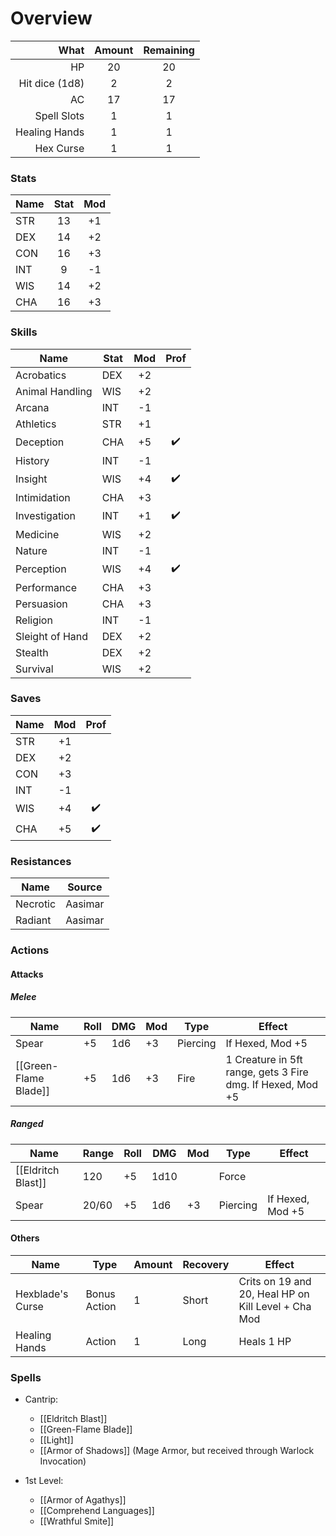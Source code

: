# Overview
|           What | Amount | Remaining |
| --------------:|:------:|:---------:|
|             HP |   20   |    20     | 
| Hit dice (1d8) |   2    |     2     |
|             AC |   17   |    17     |
|    Spell Slots |   1    |     1     |
|  Healing Hands |   1    |     1     |
|      Hex Curse |   1    |     1     |

### Stats
| Name | Stat | Mod |
| ---- |:----:|:---:|
| STR  |  13  | +1  |
| DEX  |  14  | +2  |
| CON  |  16  | +3  |
| INT  |  9   | -1  |
| WIS  |  14  | +2  |
| CHA  |  16  | +3  |

### Skills
| Name            | Stat | Mod | Prof |
| --------------- | ---- |:---:|:----:|
| Acrobatics      | DEX  | +2  |      |
| Animal Handling | WIS  | +2  |      |
| Arcana          | INT  | -1  |      |
| Athletics       | STR  | +1  |      |
| Deception       | CHA  | +5  |  ✔️  |
| History         | INT  | -1  |      |
| Insight         | WIS  | +4  |  ✔️  |
| Intimidation    | CHA  | +3  |      |
| Investigation   | INT  | +1  |  ✔️  |
| Medicine        | WIS  | +2  |      |
| Nature          | INT  | -1  |      |
| Perception      | WIS  | +4  |  ✔️  |
| Performance     | CHA  | +3  |      |
| Persuasion      | CHA  | +3  |      |
| Religion        | INT  | -1  |      |
| Sleight of Hand | DEX  | +2  |      |
| Stealth         | DEX  | +2  |      |
| Survival        | WIS  | +2  |      |

### Saves
| Name | Mod | Prof |
| ---- |:---:|:----:|
| STR  | +1  |      |
| DEX  | +2  |      |
| CON  | +3  |      |
| INT  | -1  |      |
| WIS  | +4  |  ✔️  |
| CHA  | +5  |  ✔️  |

### Resistances
| Name     | Source  |
| -------- | ------- |
| Necrotic | Aasimar |
| Radiant  | Aasimar        |

### Actions
#### Attacks
##### Melee
| Name              | Roll | DMG | Mod | Type     | Effect                                   |
| ----------------- | ---- | --- | --- | -------- | ---------------------------------------- |
| Spear             | +5   | 1d6 | +3  | Piercing | If Hexed, Mod +5                                         |
| [[Green-Flame Blade]] | +5   | 1d6 | +3  | Fire     | 1 Creature in 5ft range, gets 3 Fire dmg. If Hexed, Mod +5 |
##### Ranged
| Name           | Range | Roll | DMG  | Mod | Type     | Effect           |
| -------------- | ----- | ---- | ---- | --- | -------- | ---------------- |
| [[Eldritch Blast]] | 120   | +5   | 1d10 |     | Force    |                  |
| Spear          | 20/60 | +5   | 1d6  | +3  | Piercing | If Hexed, Mod +5 |
#### Others
 | Name             | Type         | Amount | Recovery | Effect                                              |
 | ---------------- | ------------ | ------ | -------- | --------------------------------------------------- |
 | Hexblade's Curse | Bonus Action | 1      | Short    | Crits on 19 and 20, Heal HP on Kill Level + Cha Mod | 
 | Healing Hands    | Action       | 1      | Long     | Heals 1 HP                                          |
### Spells
- Cantrip:
	- [[Eldritch Blast]]
	- [[Green-Flame Blade]]
	- [[Light]]
	- [[Armor of Shadows]] (Mage Armor, but received through Warlock Invocation)

- 1st Level:
	- [[Armor of Agathys]]
	- [[Comprehend Languages]]
	- [[Wrathful Smite]]